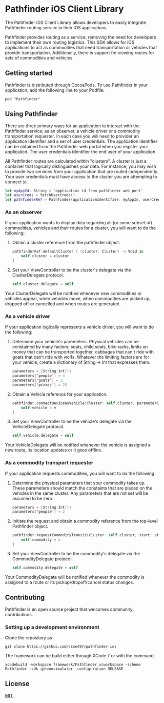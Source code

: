 # Pathfinder iOS Client Library

The Pathfinder iOS Client Library allows developers to easily integrate Pathfinder routing service in their iOS applications.

Pathfinder provides routing as a service, removing the need for developers to implement their own routing logistics. This SDK allows for iOS applications to act as commodities that need transportation or vehicles that provide transportation. Additionally, there is support for viewing routes for sets of commodities and vehicles.

## Getting started

Pathfinder is distributed through CocoaPods. To use Pathfinder in your application, add the following line to your Podfile:

```
pod "Pathfinder"
```

## Using Pathfinder

There are three primary ways for an application to interact with the Pathfinder service; as an observer, a vehicle driver or a commodity transportation requester. In each case you will need to provider an application identifier and a set of user credentials. The application identifier can be obtained from the Pathfinder web portal when you register your application. The user credentials identifier the end user of your application.

All Pathfinder routes are calculated within "clusters". A cluster is just a container that logically distinguishes your data. For instance, you may wish to provide two services from your application that are routed independently. Your user credentials must have access to the cluster you are attempting to connect to.

```swift
let myAppId: String = 'application id from pathfinder web port'
let userCreds = fetchUserCreds()
let pathfinderRef = Pathfinder(applicationIdentifier: myAppId, userCredentials: userCreds)
```

### As an observer

If your application wants to display data regarding all (or some subset of) commodities, vehicles and their routes for a cluster, you will want to do the following:

1. Obtain a cluster reference from the pathfinder object.

    ```swift
    pathfinderRef.defaultCluster { (cluster: Cluster) -> Void in
        self.cluster = cluster
    }
    ```

2. Set your ViewController to be the cluster's delegate via the ClusterDelegate protocol.

    ```swift
    self.cluster.delegate = self
    ```

Your ClusterDelegate will be notified whenever new commodities or vehicles appear, when vehicles move, when commodities are picked up, dropped off or cancelled and when routes are generated.

### As a vehicle driver

If your application logically represents a vehicle driver, you will want to do the following:

1. Determine your vehicle's paremeters. Physical vehicles can be constained by many factors: seats, child seats, bike racks, limits on money that can be transported together, cabbages that can't ride with goats that can't ride with wolfs. Whatever the limiting factors are for your vehicle, create a dictionary of String -> Int that expresses them.

    ```swift
    parameters = [String:Int]()
    parameters['people'] = 4
    parameters['goats'] = 1
    parameters['pizzas'] = 25
    ```

2. Obtain a Vehicle reference for your application.

    ```swift
    pathfinder.connectDeviceAsVehicle(cluster: self.cluster, parameterCapacities: parameters) { (v: Vehicle) -> Void in
        self.vehicle = v
    }
    ```

3. Set your ViewController to be the vehicle's delegate via the VehicleDelegate protocol.

    ```swift
    self.vehicle.delegate = self
    ```

Your VehicleDelegate will be notified whenever the vehicle is assigned a new route, its location updates or it goes offline.


### As a commodity transport requester

If your application requests commodities, you will want to do the following:

1. Determine the physical parameters that your commodity takes up. These parameters should match the constaints that are placed on the vehicles in the same cluster. Any parameters that are not set will be assumed to be zero.

    ```swift
    parameters = [String:Int]()
    parameters['people'] = 2
    ```

2. Initiate the request and obtain a commodity reference from the top-level Pathfinder object.

    ```swift
    pathfinder.requestCommodityTransit(cluster: self.cluster, start: startCoordinates, destination: endCoordinates, parameters: parameters) { (c: Commodity) -> Void in
        self.commodity = c
    }
    ```

3. Set your ViewController to be the commodity's delegate via the CommodityDelegate protocol.

    ```swift
    self.commodity.delegate = self
    ```

Your CommodityDelegate will be notified whenever the commodity is assigned to a route or its pickup/dropoff/cancel status changes.

## Contributing

Pathfinder is an open source project that welcomes community contributions.

### Setting up a development environment

Clone the repository as

```
git clone https://github.com/csse497/pathfinder-ios
```

The framework can be build either through XCode 7 or with the command

```
xcodebuild -workspace framework/Pathfinder.xcworkspace -scheme Pathfinder -sdk iphonesimulator -configuration RELEASE
```

## License

[MIT](https://raw.githubusercontent.com/CSSE497/pathfinder-ios/master/LICENSE).
